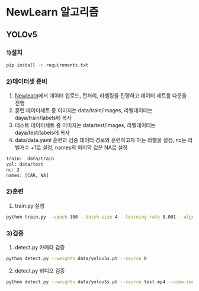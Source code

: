 # NewLearn 알고리즘

## YOLOv5

### 1)설치

```bash
pip install -r requirements.txt
```

### 2)데이터셋 준비

1. [Newlearn](https://newlearn.ai/)에서 데이터 업로드, 전처리, 라벨링을 진행하고 데이터 세트를 다운을 진행
2. 훈련 데이터세트 중 이미지는 data/train/images, 라벨데이터는 daya/train/labels에 복사
3. 테스트 데이터세트 중 이미지는 data/test/images, 라벨데이터는 daya/test/labels에 복사
4. data/data.yaml 훈련과 검증 데이터 경로와 훈련하고자 하는 라벨을 설정, nc는 라벨개수 +1로 설정, names의 마지막 값은 NA로 설정

```bash
train:  data/train
val: data/test
nc: 2
names: [CAR, NA]
```

### 2)훈련

1. train.py 실행

```bash
python train.py --epoch 100 --batch-size 4 --learning-rate 0.001 --algorithm yolov5
```

### 3)검증

1. detect.py 카메라 검증

```bash
python detect.py --weights data/yolov5s.pt --source 0
```

2. detect.py 비디오 검증

```bash
python detect.py --weights data/yolov5s.pt --source test.mp4 --view-img
```
